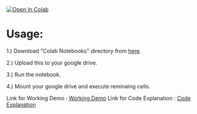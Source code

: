 [![Open In Colab](https://colab.research.google.com/assets/colab-badge.svg)](https://colab.research.google.com/drive/1s-MQZ5-DLU8SzOcQKzKm9Yvx13bQgCjT?usp=sharing)


# Usage:

1.) Download "Colab Notebooks" directory from [here](https://drive.google.com/drive/folders/1VS8rjAGnAs6XTzIMO24BbTkF8clKMrt_?usp=sharing).

2.) Upload this to your google drive.

3.) Run the notebook.

4.) Mount your google drive and execute reminaing cells.

Link for Working Demo : [Working Demo](https://drive.google.com/file/d/1IMArzCL9Vueyb3uNE0CJnezCIJD3HGv4/view?usp=sharing) 
Link for Code Explanation : [Code Explanation](https://drive.google.com/file/d/1F_4MujUKJzJgureGk6p9JNvPtEpvhWSO/view?usp=sharing) 

